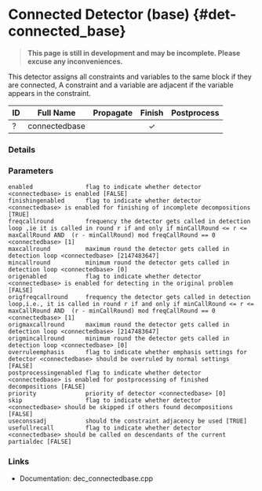 # Connected Detector (base) {#det-connected_base}
> **This page is still in development and may be incomplete. Please excuse any inconveniences.**

This detector assigns all constraints and variables to the same block if they are connected,
A constraint and a variable are adjacent if the variable appears in the constraint.

| ID |          Full Name          | Propagate | Finish | Postprocess |
|----|-----------------------------|:---------:|:------:|:-----------:|
| ?  | connectedbase               |   | ✓ |   |


### Details

### Parameters

    enabled               flag to indicate whether detector <connectedbase> is enabled [FALSE]
    finishingenabled      flag to indicate whether detector <connectedbase> is enabled for finishing of incomplete decompositions [TRUE]
    freqcallround         frequency the detector gets called in detection loop ,ie it is called in round r if and only if minCallRound <= r <= maxCallRound AND  (r - minCallRound) mod freqCallRound == 0 <connectedbase> [1]
    maxcallround          maximum round the detector gets called in detection loop <connectedbase> [2147483647]
    mincallround          minimum round the detector gets called in detection loop <connectedbase> [0]
    origenabled           flag to indicate whether detector <connectedbase> is enabled for detecting in the original problem [FALSE]
    origfreqcallround     frequency the detector gets called in detection loop,i.e., it is called in round r if and only if minCallRound <= r <= maxCallRound AND  (r - minCallRound) mod freqCallRound == 0 <connectedbase> [1]
    origmaxcallround      maximum round the detector gets called in detection loop <connectedbase> [2147483647]
    origmincallround      minimum round the detector gets called in detection loop <connectedbase> [0]
    overruleemphasis      flag to indicate whether emphasis settings for detector <connectedbase> should be overruled by normal settings [FALSE]
    postprocessingenabled flag to indicate whether detector <connectedbase> is enabled for postprocessing of finished decompositions [FALSE]
    priority              priority of detector <connectedbase> [0]
    skip                  flag to indicate whether detector <connectedbase> should be skipped if others found decompositions [FALSE]
    useconssadj           should the constraint adjacency be used [TRUE]
    usefullrecall         flag to indicate whether detector <connectedbase> should be called on descendants of the current partialdec [FALSE]



### Links
 * Documentation: dec_connectedbase.cpp
